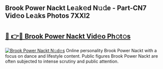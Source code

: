 ## Brook Power Nackt Le𝚊k𝚎d N𝚞𝚍e - Part-CN7 Vid𝚎o Le𝚊ks Photos 7XXl2

# <h2><a href="http://fb5kqk.evod.top/?m=Brook+Power+Nackt">🔗 👉🔴 Brook Power Nackt Vid𝚎o Ph𝚘t𝚘s</a></h2>

[![Brook Power Nackt N𝚞d𝚎s](https://i.imgur.com/8V9OHl7.gif)](http://fb5kqk.evod.top/?m=Brook+Power+Nackt)
Online personality Brook Power Nackt with a focus on dance and lifestyle content. Public figures Brook Power Nackt are often subjected to intense scrutiny and public attention. 
